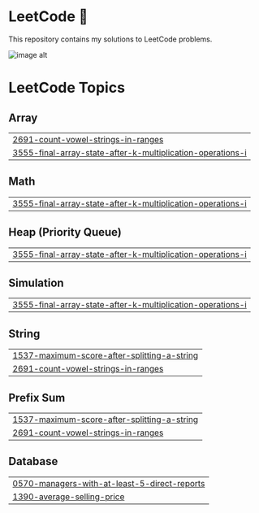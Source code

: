 # LeetCode 🚀
This repository contains my solutions to LeetCode problems.

![image alt](https://assets.leetcode.com/static_assets/others/lc_thanksgiving_meta.png)

<!---LeetCode Topics Start-->
# LeetCode Topics
## Array
|  |
| ------- |
| [2691-count-vowel-strings-in-ranges](https://github.com/neamagamal/ProblemSolving-LeetCode/tree/master/2691-count-vowel-strings-in-ranges) |
| [3555-final-array-state-after-k-multiplication-operations-i](https://github.com/neamagamal/ProblemSolving-LeetCode/tree/master/3555-final-array-state-after-k-multiplication-operations-i) |
## Math
|  |
| ------- |
| [3555-final-array-state-after-k-multiplication-operations-i](https://github.com/neamagamal/ProblemSolving-LeetCode/tree/master/3555-final-array-state-after-k-multiplication-operations-i) |
## Heap (Priority Queue)
|  |
| ------- |
| [3555-final-array-state-after-k-multiplication-operations-i](https://github.com/neamagamal/ProblemSolving-LeetCode/tree/master/3555-final-array-state-after-k-multiplication-operations-i) |
## Simulation
|  |
| ------- |
| [3555-final-array-state-after-k-multiplication-operations-i](https://github.com/neamagamal/ProblemSolving-LeetCode/tree/master/3555-final-array-state-after-k-multiplication-operations-i) |
## String
|  |
| ------- |
| [1537-maximum-score-after-splitting-a-string](https://github.com/neamagamal/ProblemSolving-LeetCode/tree/master/1537-maximum-score-after-splitting-a-string) |
| [2691-count-vowel-strings-in-ranges](https://github.com/neamagamal/ProblemSolving-LeetCode/tree/master/2691-count-vowel-strings-in-ranges) |
## Prefix Sum
|  |
| ------- |
| [1537-maximum-score-after-splitting-a-string](https://github.com/neamagamal/ProblemSolving-LeetCode/tree/master/1537-maximum-score-after-splitting-a-string) |
| [2691-count-vowel-strings-in-ranges](https://github.com/neamagamal/ProblemSolving-LeetCode/tree/master/2691-count-vowel-strings-in-ranges) |
## Database
|  |
| ------- |
| [0570-managers-with-at-least-5-direct-reports](https://github.com/neamagamal/ProblemSolving-LeetCode/tree/master/0570-managers-with-at-least-5-direct-reports) |
| [1390-average-selling-price](https://github.com/neamagamal/ProblemSolving-LeetCode/tree/master/1390-average-selling-price) |
<!---LeetCode Topics End-->